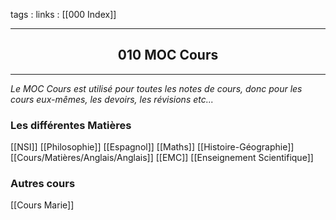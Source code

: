 tags : 
links : [[000 Index]]

****

<h2 style="text-align: center;"> 010 MOC Cours </h2>

****


*Le MOC Cours est utilisé pour toutes les notes de cours, donc pour les cours eux-mêmes, les devoirs, les révisions etc...*


### Les différentes Matières 

[[NSI]]
[[Philosophie]]
[[Espagnol]]
[[Maths]]
[[Histoire-Géographie]]
[[Cours/Matières/Anglais/Anglais]]
[[EMC]]
[[Enseignement Scientifique]]


### Autres cours

[[Cours Marie]]






























